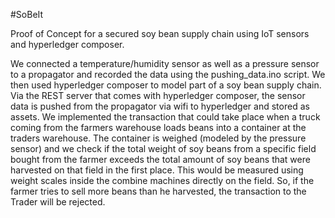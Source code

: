 #SoBeIt

Proof of Concept for a secured soy bean supply chain using IoT sensors and hyperledger composer.

We connected a temperature/humidity sensor as well as a pressure sensor to a propagator and recorded the data using the pushing_data.ino script. We then used hyperledger composer to model part of a soy bean supply chain. Via the REST server that comes with hyperledger composer, the sensor data is pushed from the propagator via wifi to hyperledger and stored as assets. We implemented the transaction that could take place when a truck coming from the farmers warehouse loads beans into a container at the traders warehouse. The container is weighed (modeled by the pressure sensor) and we check if the total weight of soy beans from a specific field bought from the farmer exceeds the total amount of soy beans that were harvested on that field in the first place. This would be measured using weight scales inside the combine machines directly on the field. So, if the farmer tries to sell more beans than he harvested, the transaction to the Trader will be rejected.
